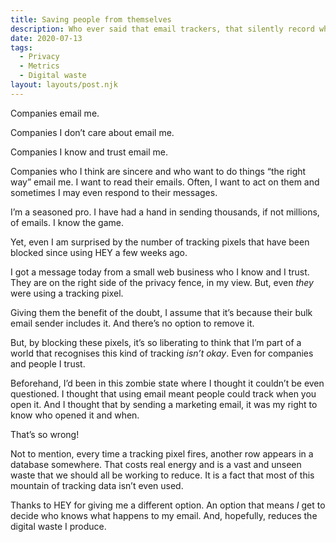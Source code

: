```yaml
---
title: Saving people from themselves
description: Who ever said that email trackers, that silently record where and when you open your emails, had to be the norm?
date: 2020-07-13
tags:
  - Privacy
  - Metrics
  - Digital waste
layout: layouts/post.njk
---
```



Companies email me.

Companies I don’t care about email me.

Companies I know and trust email me.

Companies who I think are sincere and who want to do things “the right way” email me. I want to read their emails. Often, I want to act on them and sometimes I may even respond to their messages.

I’m a seasoned pro. I have had a hand in sending thousands, if not millions, of emails. I know the game.

Yet, even I am surprised by the number of tracking pixels that have been blocked since using HEY a few weeks ago.

I got a message today from a small web business who I know and I trust. They are on the right side of the privacy fence, in my view. But, even _they_ were using a tracking pixel.

Giving them the benefit of the doubt, I assume that it’s because their bulk email sender includes it. And there’s no option to remove it.

But, by blocking these pixels, it’s so liberating to think that I’m part of a world that recognises this kind of tracking _isn’t okay_. Even for companies and people I trust.

Beforehand, I’d been in this zombie state where I thought it couldn’t be even questioned. I thought that using email meant people could track when you open it. And I thought that by sending a marketing email, it was my right to know who opened it and when.

That’s so wrong!

Not to mention, every time a tracking pixel fires, another row appears in a database somewhere. That costs real energy and is a vast and unseen waste that we should all be working to reduce. It is a fact that most of this mountain of tracking data isn’t even used.

Thanks to HEY for giving me a different option. An option that means _I_ get to decide who knows what happens to my email. And, hopefully, reduces the digital waste I produce.